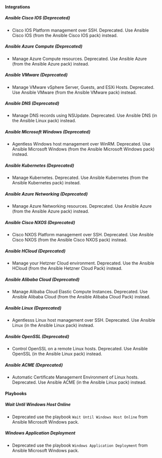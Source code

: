 
#### Integrations
##### Ansible Cisco IOS (Deprecated)
- Cisco IOS Platform management over SSH. Deprecated. Use Ansible Cisco IOS (from the Ansible Cisco IOS pack) instead.
##### Ansible Azure Compute (Deprecated)
- Manage Azure Compute resources. Deprecated. Use Ansible Azure (from the Ansible Azure pack) instead.
##### Ansible VMware (Deprecated)
- Manage VMware vSphere Server, Guests, and ESXi Hosts. Deprecated. Use Ansible VMware (from the Ansible VMware pack) instead. 
##### Ansible DNS (Deprecated)
- Manage DNS records using NSUpdate.  Deprecated. Use Ansible DNS (in the Ansible Linux pack) instead.
##### Ansible Microsoft Windows (Deprecated)
- Agentless Windows host management over WinRM. Deprecated. Use Ansible Microsoft Windows (from the Ansible Microsoft Windows pack) instead.
##### Ansible Kubernetes (Deprecated)
- Manage Kubernetes. Deprecated. Use Ansible Kubernetes (from the Ansible Kubernetes pack) instead.
##### Ansible Azure Networking (Deprecated)
- Manage Azure Networking resources. Deprecated. Use Ansible Azure (from the Ansible Azure pack) instead.
##### Ansible Cisco NXOS (Deprecated)
- Cisco NXOS Platform management over SSH. Deprecated. Use Ansible Cisco NXOS (from the Ansible Cisco NXOS pack) instead.
##### Ansible HCloud (Deprecated)
- Manage your Hetzner Cloud environment. Deprecated. Use the Ansible HCloud (from the Ansible Hetzner Cloud Pack) instead.
##### Ansible Alibaba Cloud (Deprecated)
- Manage Alibaba Cloud Elastic Compute Instances. Deprecated. Use Ansible Alibaba Cloud (from the Ansible Alibaba Cloud Pack) instead.
##### Ansible Linux (Deprecated)
- Agentlesss Linux host management over SSH. Deprecated. Use Ansible Linux (in the Ansible Linux pack) instead.
##### Ansible OpenSSL (Deprecated)
- Control OpenSSL on a remote Linux hosts. Deprecated. Use Ansible OpenSSL (in the Ansible Linux pack) instead.

##### Ansible ACME (Deprecated)
- Automatic Certificate Management Environment of Linux hosts. Deprecated. Use Ansible ACME (in the Ansible Linux pack) instead.

#### Playbooks
##### Wait Until Windows Host Online
- Deprecated use the playbook `Wait Until Windows Host Online` from Ansible Microsoft Windows pack.
##### Windows Application Deployment
- Deprecated use the playbook `Windows Application Deployment` from Ansible Microsoft Windows pack.
